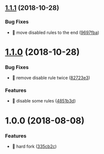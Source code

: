 ## [1.1.1](https://github.com/streamich/tslint-config-common/compare/v1.1.0...v1.1.1) (2018-10-28)


### Bug Fixes

* 🐛 move disabled rules to the end ([9697fba](https://github.com/streamich/tslint-config-common/commit/9697fba))

# [1.1.0](https://github.com/streamich/tslint-config-common/compare/v1.0.0...v1.1.0) (2018-10-28)


### Bug Fixes

* 🐛 remove disable rule twice ([82723e3](https://github.com/streamich/tslint-config-common/commit/82723e3))


### Features

* 🎸 disable some rules ([4851b3d](https://github.com/streamich/tslint-config-common/commit/4851b3d))

# 1.0.0 (2018-08-08)


### Features

* 🎸 hard fork ([335cb2c](https://github.com/streamich/tslint-config-common/commit/335cb2c))
